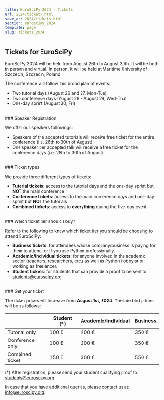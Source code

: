 ```yaml
---
title: EuroSciPy 2024 - Tickets
url: 2024/tickets.html
save_as: 2024/tickets.html
section: euroscipy_2024
template: page
slug: tickets_2024
---
```


## Tickets for EuroSciPy

EuroSciPy 2024 will be held from August 26th to August 30th. It will be both
in person and virtual. In person, it will be held at Maritime University of 
Szczecin, Szczecin, Poland.

The conference will follow this broad plan of events:

- Two tutorial days (August 26 and 27, Mon-Tue)
- Two conference days (August 28 - August 29, Wed-Thu)
- One-day sprint (August 30, Fri)

<br>
### Speaker Registration

We offer our speakers followings:

- Speakers of the accepted tutorials will receive free ticket for the entire conference (i.e. 26th to 30th of August)
- One speaker per accepted talk will receive a free ticket for the conference days (i.e. 28th to 30th of August)

<br>
### Ticket types

We provide three different types of tickets:

- **Tutorial tickets**: access to the tutorial days and the one-day sprint but **NOT**
  the main conference
- **Conference tickets**: access to the main conference days and one-day sprint but
  **NOT** the tutorials
- **Combined tickets**: access to **everything** during the five-day event

<br>
### Which ticket tier should I buy?

Refer to the following to know which ticket tier you should be choosing to
attend EuroSciPy:

- **Business tickets**: for attendees whose company/business is paying for them to
  attend, or if you use Python professionally.
- **Academic/Individual tickets**: for anyone involved in the academic sector
  (teachers, researchers, etc.) as well as Python hobbyist or working as
  freelancer.
- **Student tickets**: for students that can provide a proof to be sent to
  <a href="mailto:students@euroscipy.org">students@euroscipy.org</a>

<br>
### Get your ticket

<html>
  <head>
    <script src="https://js.tito.io/v2" async></script>
  </head>
  <body>
    <tito-widget
      event="euroscipy/2024"
    ></tito-widget>
  </body>
</html>

The ticket prices will increase from **August 1st, 2024**. The late bird prices
will be as follows:

|                  | Student (*) | Academic/Individual | Business |
|------------------|-------------|---------------------|----------|
| Tutorial only    | 100 €       | 200 €               | 350 €    |
| Conference only  | 100 €       | 200 €               | 350 €    |
| Combined ticket  | 150 €       | 300 €               | 550 €    |

(*) After registration, please send your student qualifying proof to
<a href="mailto:students@euroscipy.org">students@euroscipy.org</a>

In case that you have additional queries, please contact us at:
<a href="mailto:info@euroscipy.org">info@euroscipy.org</a>.
